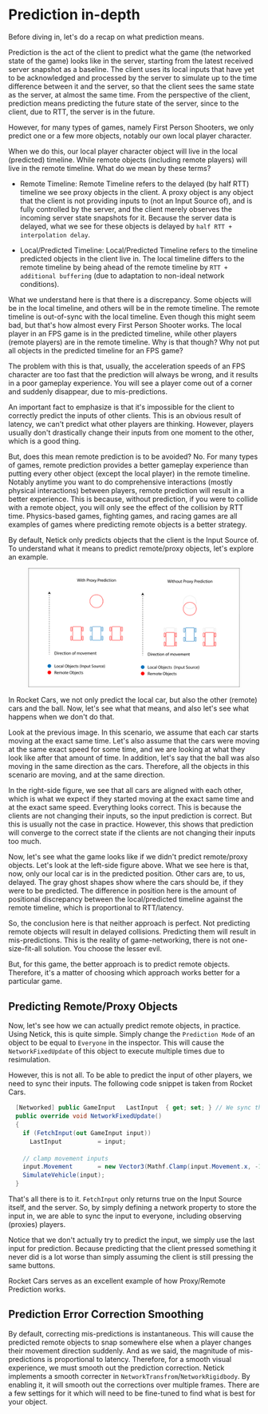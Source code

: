 # Prediction in-depth

Before diving in, let's do a recap on what prediction means.

Prediction is the act of the client to predict what the game (the networked state of the game) looks like in the server, starting from the latest received server snapshot as a baseline. The client uses its local inputs that have yet to be acknowledged and processed by the server to simulate up to the time difference between it and the server, so that the client sees the same state as the server, at almost the same time. From the perspective of the client, prediction means predicting the future state of the server, since to the client, due to RTT, the server is in the future.

However, for many types of games, namely First Person Shooters, we only predict one or a few more objects, notably our own local player character.

When we do this, our local player character object will live in the local (predicted) timeline. While remote objects (including remote players) will live in the remote timeline. What do we mean by these terms?

- Remote Timeline: Remote Timeline refers to the delayed (by half RTT) timeline we see proxy objects in the client. A proxy object is any object that the client is not providing inputs to (not an Input Source of), and is fully controlled by the server, and the client merely observes the incoming server state snapshots for it. Because the server data is delayed, what we see for these objects is delayed by `half RTT + interpolation delay`.

- Local/Predicted Timeline: Local/Predicted Timeline refers to the timeline predicted objects in the client live in. The local timeline differs to the remote timeline by being ahead of the remote timeline by `RTT + additional buffering` (due to adaptation to non-ideal network conditions). 

What we understand here is that there is a discrepancy. Some objects will be in the local timeline, and others will be in the remote timeline. The remote timeline is out-of-sync with the local timeline. Even though this might seem bad, but that's how almost every First Person Shooter works. The local player in an FPS game is in the predicted timeline, while other players (remote players) are in the remote timeline. Why is that though? Why not put all objects in the predicted timeline for an FPS game?

The problem with this is that, usually, the acceleration speeds of an FPS character are too fast that the prediction will always be wrong, and it results in a poor gameplay experience. You will see a player come out of a corner and suddenly disappear, due to mis-predictions.

An important fact to emphasize is that it's impossible for the client to correctly predict the inputs of other clients. This is an obvious result of latency, we can't predict what other players are thinking. However, players usually don't drastically change their inputs from one moment to the other, which is a good thing.

But, does this mean remote prediction is to be avoided? No. For many types of games, remote prediction provides a better gameplay experience than putting every other object (except the local player) in the remote timeline. Notably anytime you want to do comprehensive interactions (mostly physical interactions) between players, remote prediction will result in a better experience. This is because, without prediction, if you were to collide with a remote object, you will only see the effect of the collision by RTT time. Physics-based games, fighting games, and racing games are all examples of games where predicting remote objects is a better strategy.

By default, Netick only predicts objects that the client is the Input Source of. To understand what it means to predict remote/proxy objects, let's explore an example.

<figure><img src="../images/proxy-prediction.png" alt="Client-Side Prediction"><figcaption></figcaption></figure>

In Rocket Cars, we not only predict the local car, but also the other (remote) cars and the ball. Now, let's see what that means, and also let's see what happens when we don't do that.

Look at the previous image. In this scenario, we assume that each car starts moving at the exact same time. Let's also assume that the cars were moving at the same exact speed for some time, and we are looking at what they look like after that amount of time. In addition, let's say that the ball was also moving in the same direction as the cars. Therefore, all the objects in this scenario are moving, and at the same direction.

In the right-side figure, we see that all cars are aligned with each other, which is what we expect if they started moving at the exact same time and at the exact same speed. Everything looks correct. This is because the clients are not changing their inputs, so the input prediction is correct. But this is usually not the case in practice. However, this shows that prediction will converge to the correct state if the clients are not changing their inputs too much.

Now, let's see what the game looks like if we didn't predict remote/proxy objects. Let's look at the left-side figure above. What we see here is that, now, only our local car is in the predicted position. Other cars are, to us, delayed. The gray ghost shapes show where the cars should be, if they were to be predicted. The difference in position here is the amount of positional discrepancy between the local/predicted timeline against the remote timeline, which is proportional to RTT/latency.

So, the conclusion here is that neither approach is perfect. Not predicting remote objects will result in delayed collisions. Predicting them will result in mis-predictions. This is the reality of game-networking, there is not one-size-fit-all solution. You choose the lesser evil.

But, for this game, the better approach is to predict remote objects. Therefore, it's a matter of choosing which approach works better for a particular game.

## Predicting Remote/Proxy Objects

Now, let's see how we can actually predict remote objects, in practice. Using Netick, this is quite simple. Simply change the `Prediction Mode` of an object to be equal to `Everyone` in the inspector. This will cause the `NetworkFixedUpdate` of this object to execute multiple times due to resimulation.

However, this is not all. To be able to predict the input of other players, we need to sync their inputs. The following code snippet is taken from Rocket Cars.

```cs
  [Networked] public GameInput   LastInput  { get; set; } // We sync the last input for the player. So we can use it to predict remote players cars.
  public override void NetworkFixedUpdate()
  {
    if (FetchInput(out GameInput input))
      LastInput          = input;

    // clamp movement inputs
    input.Movement       = new Vector3(Mathf.Clamp(input.Movement.x, -1f, 1f), Mathf.Clamp(input.Movement.y, -1f, 1f), Mathf.Clamp(input.Movement.z, -1f, 1f));
    SimulateVehicle(input);
  }
```

That's all there is to it. `FetchInput` only returns true on the Input Source itself, and the server. So, by simply defining a network property to store the input in, we are able to sync the input to everyone, including observing (proxies) players.

Notice that we don't actually try to predict the input, we simply use the last input for prediction. Because predicting that the client pressed something it never did is a lot worse than simply assuming the client is still pressing the same buttons.

Rocket Cars serves as an excellent example of how Proxy/Remote Prediction works.

## Prediction Error Correction Smoothing

By default, correcting mis-predictions is instantaneous. This will cause the predicted remote objects to snap somewhere else when a player changes their movement direction suddenly. And as we said, the magnitude of mis-predictions is proportional to latency. Therefore, for a smooth visual experience, we must smooth out the prediction correction. Netick implements a smooth correcter in `NetworkTransfrom`/`NetworkRigidbody`. By enabling it, it will smooth out the corrections over multiple frames. There are a few settings for it which will need to be fine-tuned to find what is best for your object.